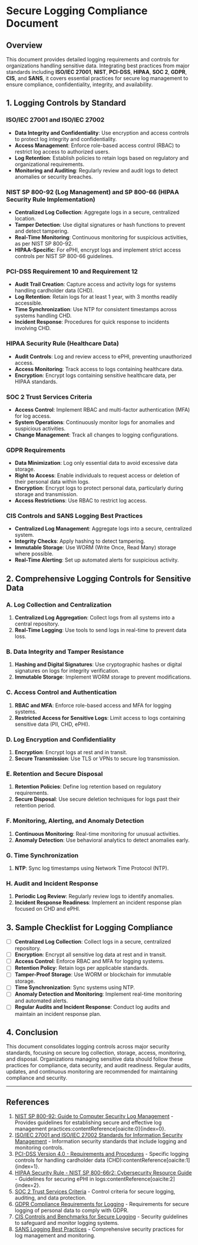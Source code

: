 # Secure Logging Compliance Document

## Overview

This document provides detailed logging requirements and controls for organizations handling sensitive data. Integrating best practices from major standards including **ISO/IEC 27001**, **NIST**, **PCI-DSS**, **HIPAA**, **SOC 2**, **GDPR**, **CIS**, and **SANS**, it covers essential practices for secure log management to ensure compliance, confidentiality, integrity, and availability.

## 1. Logging Controls by Standard

### ISO/IEC 27001 and ISO/IEC 27002
- **Data Integrity and Confidentiality**: Use encryption and access controls to protect log integrity and confidentiality.
- **Access Management**: Enforce role-based access control (RBAC) to restrict log access to authorized users.
- **Log Retention**: Establish policies to retain logs based on regulatory and organizational requirements.
- **Monitoring and Auditing**: Regularly review and audit logs to detect anomalies or security breaches.

### NIST SP 800-92 (Log Management) and SP 800-66 (HIPAA Security Rule Implementation)
- **Centralized Log Collection**: Aggregate logs in a secure, centralized location.
- **Tamper Detection**: Use digital signatures or hash functions to prevent and detect tampering.
- **Real-Time Monitoring**: Continuous monitoring for suspicious activities, as per NIST SP 800-92.
- **HIPAA-Specific**: For ePHI, encrypt logs and implement strict access controls per NIST SP 800-66 guidelines.

### PCI-DSS Requirement 10 and Requirement 12
- **Audit Trail Creation**: Capture access and activity logs for systems handling cardholder data (CHD).
- **Log Retention**: Retain logs for at least 1 year, with 3 months readily accessible.
- **Time Synchronization**: Use NTP for consistent timestamps across systems handling CHD.
- **Incident Response**: Procedures for quick response to incidents involving CHD.

### HIPAA Security Rule (Healthcare Data)
- **Audit Controls**: Log and review access to ePHI, preventing unauthorized access.
- **Access Monitoring**: Track access to logs containing healthcare data.
- **Encryption**: Encrypt logs containing sensitive healthcare data, per HIPAA standards.

### SOC 2 Trust Services Criteria
- **Access Control**: Implement RBAC and multi-factor authentication (MFA) for log access.
- **System Operations**: Continuously monitor logs for anomalies and suspicious activities.
- **Change Management**: Track all changes to logging configurations.

### GDPR Requirements
- **Data Minimization**: Log only essential data to avoid excessive data storage.
- **Right to Access**: Enable individuals to request access or deletion of their personal data within logs.
- **Encryption**: Encrypt logs to protect personal data, particularly during storage and transmission.
- **Access Restrictions**: Use RBAC to restrict log access.

### CIS Controls and SANS Logging Best Practices
- **Centralized Log Management**: Aggregate logs into a secure, centralized system.
- **Integrity Checks**: Apply hashing to detect tampering.
- **Immutable Storage**: Use WORM (Write Once, Read Many) storage where possible.
- **Real-Time Alerting**: Set up automated alerts for suspicious activity.

## 2. Comprehensive Logging Controls for Sensitive Data

### A. Log Collection and Centralization
1. **Centralized Log Aggregation**: Collect logs from all systems into a central repository.
2. **Real-Time Logging**: Use tools to send logs in real-time to prevent data loss.

### B. Data Integrity and Tamper Resistance
1. **Hashing and Digital Signatures**: Use cryptographic hashes or digital signatures on logs for integrity verification.
2. **Immutable Storage**: Implement WORM storage to prevent modifications.

### C. Access Control and Authentication
1. **RBAC and MFA**: Enforce role-based access and MFA for logging systems.
2. **Restricted Access for Sensitive Logs**: Limit access to logs containing sensitive data (PII, CHD, ePHI).

### D. Log Encryption and Confidentiality
1. **Encryption**: Encrypt logs at rest and in transit.
2. **Secure Transmission**: Use TLS or VPNs to secure log transmission.

### E. Retention and Secure Disposal
1. **Retention Policies**: Define log retention based on regulatory requirements.
2. **Secure Disposal**: Use secure deletion techniques for logs past their retention period.

### F. Monitoring, Alerting, and Anomaly Detection
1. **Continuous Monitoring**: Real-time monitoring for unusual activities.
2. **Anomaly Detection**: Use behavioral analytics to detect anomalies early.

### G. Time Synchronization
1. **NTP**: Sync log timestamps using Network Time Protocol (NTP).

### H. Audit and Incident Response
1. **Periodic Log Review**: Regularly review logs to identify anomalies.
2. **Incident Response Readiness**: Implement an incident response plan focused on CHD and ePHI.

## 3. Sample Checklist for Logging Compliance

- [ ] **Centralized Log Collection**: Collect logs in a secure, centralized repository.
- [ ] **Encryption**: Encrypt all sensitive log data at rest and in transit.
- [ ] **Access Control**: Enforce RBAC and MFA for logging systems.
- [ ] **Retention Policy**: Retain logs per applicable standards.
- [ ] **Tamper-Proof Storage**: Use WORM or blockchain for immutable storage.
- [ ] **Time Synchronization**: Sync systems using NTP.
- [ ] **Anomaly Detection and Monitoring**: Implement real-time monitoring and automated alerts.
- [ ] **Regular Audits and Incident Response**: Conduct log audits and maintain an incident response plan.

## 4. Conclusion

This document consolidates logging controls across major security standards, focusing on secure log collection, storage, access, monitoring, and disposal. Organizations managing sensitive data should follow these practices for compliance, data security, and audit readiness. Regular audits, updates, and continuous monitoring are recommended for maintaining compliance and security.

---

## References

1. [NIST SP 800-92: Guide to Computer Security Log Management](https://doi.org/10.6028/NIST.SP.800-92) - Provides guidelines for establishing secure and effective log management practices&#8203;:contentReference[oaicite:0]{index=0}.
2. [ISO/IEC 27001 and ISO/IEC 27002 Standards for Information Security Management](https://www.iso.org/standard/54534.html) - Information security standards that include logging and monitoring controls.
3. [PCI-DSS Version 4.0 - Requirements and Procedures](https://www.pcisecuritystandards.org/document_library) - Specific logging controls for handling cardholder data (CHD)&#8203;:contentReference[oaicite:1]{index=1}.
4. [HIPAA Security Rule - NIST SP 800-66r2: Cybersecurity Resource Guide](https://csrc.nist.gov/publications/detail/sp/800-66/rev-2/final) - Guidelines for securing ePHI in logs&#8203;:contentReference[oaicite:2]{index=2}.
5. [SOC 2 Trust Services Criteria](https://us.aicpa.org/interestareas/frc/assuranceadvisoryservices/soc-2) - Control criteria for secure logging, auditing, and data protection.
6. [GDPR Compliance Requirements for Logging](https://www.pentasecurity.com/) - Requirements for secure logging of personal data to comply with GDPR.
7. [CIS Controls and Benchmarks for Secure Logging](https://www.cisecurity.org/controls/) - Security guidelines to safeguard and monitor logging systems.
8. [SANS Logging Best Practices](https://www.sans.org) - Comprehensive security practices for log management and monitoring.
